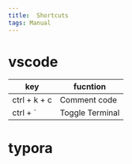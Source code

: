 ```yaml
---
title:  Shortcuts
tags: Manual
---
```



# vscode 

key| fucntion
--|--
ctrl + k + c | Comment code 
ctrl + ` | Toggle Terminal 


# typora


